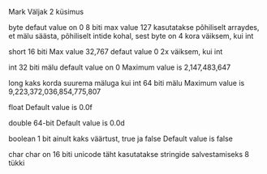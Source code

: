 
Mark Väljak 2 küsimus

byte
defaut value on 0
8 biti
max value 127
kasutatakse põhiliselt arraydes, et mälu säästa, põhiliselt
intide kohal, sest byte on 4 kora väiksem, kui int


short
16 biti
Max value 32,767
defaut value 0
2x väiksem, kui int

int
32 biti mälu
default value on 0
Maximum value is 2,147,483,647

long
kaks korda suurema mäluga kui int
64 biti mälu
Maximum value is 9,223,372,036,854,775,807

float
Default value is 0.0f

double
64-bit
Default value is 0.0d

boolean
1 bit
ainult kaks väärtust, true ja false
Default value is false

char
char on 16 biti unicode täht
kasutatakse stringide salvestamiseks 
8 tükki 
